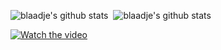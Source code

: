 <img src="https://github-readme-stats.vercel.app/api/top-langs/?username=blaadje&layout=compact&langs_count=10" alt="blaadje's github stats"/>&nbsp;&nbsp;<img src="https://github-readme-stats.vercel.app/api?username=blaadje&show_icons=true&theme=tokyonight&include_all_commit=trues&count_private=true" alt="blaadje's github stats"/>

[![Watch the video](https://img.youtube.com/vi/M7FIvfx5J10/maxresdefault.jpg)](https://youtu.be/M7FIvfx5J10)
